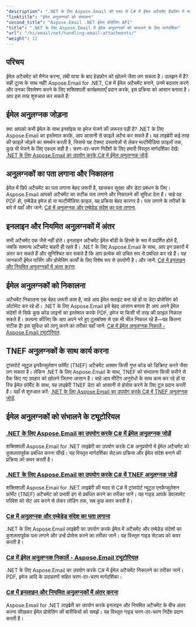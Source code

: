 ```yaml
---
"description": ".NET के लिए Aspose.Email की मदद से C# में ईमेल अटैचमेंट हैंडलिंग में महारत हासिल करें। चरण-दर-चरण गाइड के साथ अटैचमेंट जोड़ने, पहचानने, निकालने और उनमें अंतर करने का तरीका जानें।"
"linktitle": "ईमेल अनुलग्नकों को संभालना"
"second_title": "Aspose.Email .NET ईमेल प्रोसेसिंग API"
"title": ".NET के लिए Aspose.Email में ईमेल अनुलग्नकों को संभालने के लिए मार्गदर्शिका"
"url": "/hi/email/net/handling-email-attachments/"
"weight": 12
---
```


## परिचय

ईमेल अटैचमेंट को मैनेज करना, लंबी यात्रा के बाद हेडफ़ोन को खोलने जैसा लग सकता है। उलझन में हैं? सही टूल्स के साथ नहीं! Aspose.Email for .NET, C# में ईमेल अटैचमेंट बनाने, उनमें बदलाव करने और उनका विश्लेषण करने के लिए शक्तिशाली कार्यक्षमताएँ प्रदान करके, इस प्रक्रिया को आसान बनाता है। आप इस तरह शुरुआत कर सकते हैं:  

## ईमेल अनुलग्नक जोड़ना  

क्या आपको कभी ईमेल के साथ इनवॉइस या इमेज भेजने की ज़रूरत पड़ी है? .NET के लिए Aspose.Email का इस्तेमाल करके, आप आसानी से फ़ाइलें अटैच कर सकते हैं। यह लाइब्रेरी कई तरह की फ़ाइलें जोड़ने का समर्थन करती है, जिससे यह टेक्स्ट दस्तावेज़ों से लेकर मल्टीमीडिया फ़ाइलों तक, कुछ भी भेजने के लिए एकदम सही है। चरण-दर-चरण निर्देशों के लिए हमारी विस्तृत मार्गदर्शिका देखें: [.NET के लिए Aspose.Email का उपयोग करके C# में ईमेल अनुलग्नक जोड़ें](./add-email-attachments-in-csharp/).  

## अनुलग्नकों का पता लगाना और निकालना  

ईमेल में छिपे अटैचमेंट का पता लगाना बेहद ज़रूरी है, खासकर सुरक्षा और डेटा प्रबंधन के लिए। Aspose.Email आपको अटैचमेंट का सटीक पता लगाने और निकालने की सुविधा देता है। चाहे वह PDF हो, एम्बेडेड इमेज हो या मल्टीमीडिया फ़ाइल, यह प्रक्रिया बेहद कारगर है। पता लगाने के तरीकों के बारे में यहाँ और जानें: [C# में अनुलग्नक और एम्बेडेड संदेश का पता लगाना](./detecting-attachment-and-embedded-message-in-csharp/).  

## इनलाइन और नियमित अनुलग्नकों में अंतर  

सभी अटैचमेंट एक जैसे नहीं होते। इनलाइन अटैचमेंट ईमेल बॉडी के हिस्से के रूप में प्रदर्शित होते हैं, जबकि सामान्य अटैचमेंट बाहरी ही रहते हैं। .NET के लिए Aspose.Email के साथ, आप इन प्रकारों में अंतर कर सकते हैं और सुनिश्चित कर सकते हैं कि आप प्रत्येक को उचित रूप से प्रबंधित कर रहे हैं। यह जानकारी ईमेल पार्सिंग और प्रोसेसिंग कार्यों के लिए विशेष रूप से उपयोगी है। और जानें: [C# में इनलाइन और नियमित अनुलग्नकों में अंतर करना](./distinguishing-inline-and-regular-attachments-in-csharp/).  

## ईमेल अनुलग्नकों को निकालना  

अटैचमेंट निकालना एक बेहद ज़रूरी काम है, चाहे आप ईमेल क्लाइंट बना रहे हों या डेटा प्रोसेसिंग को ऑटोमेट कर रहे हों। .NET के लिए Aspose.Email इसे बेहद आसान बनाता है! आप अपने ईमेल संदेशों से सिर्फ़ कुछ कोड लाइनों का इस्तेमाल करके PDF, इमेज या किसी भी तरह की फ़ाइल निकाल सकते हैं। कल्पना कीजिए कि आप अपने भरे हुए टूलबॉक्स से एक भी चीज़ निकाल रहे हैं—यह कितना सटीक है! इस सुविधा को लागू करने का तरीका यहाँ जानें: [C# में ईमेल अनुलग्नक निकालें - Aspose.Email ट्यूटोरियल](./extract-email-attachments-in-csharp/).  

## TNEF अनुलग्नकों के साथ कार्य करना  

ट्रांसपोर्ट न्यूट्रल इनकैप्सुलेशन फ़ॉर्मेट (TNEF) अटैचमेंट अक्सर किसी गुप्त कोड को डिक्रिप्ट करने जैसा लग सकता है। लेकिन .NET के लिए Aspose.Email के साथ, TNEF को संभालना किसी करीने से पैक किए गए उपहार को खोलने जितना आसान है। चाहे आप मीटिंग अनुरोधों के साथ काम कर रहे हों या रिच ईमेल फ़ॉर्मेट के साथ, यह लाइब्रेरी TNEF डेटा को आसानी से प्रोसेस करने के लिए टूल प्रदान करती है। यहाँ से शुरुआत करें: [.NET के लिए Aspose.Email का उपयोग करके C# में TNEF अनुलग्नक जोड़ें](./add-tnef-attachments-in-csharp/).  

## ईमेल अनुलग्नकों को संभालने के ट्यूटोरियल
### [.NET के लिए Aspose.Email का उपयोग करके C# में ईमेल अनुलग्नक जोड़ें](./add-email-attachments-in-csharp/)
शक्तिशाली Aspose.Email for .NET लाइब्रेरी का उपयोग करके C# अनुप्रयोगों में ईमेल अटैचमेंट को कुशलतापूर्वक प्रबंधित करना सीखें। यह विस्तृत मार्गदर्शिका सेटअप प्रक्रिया और ईमेल संदेश बनाने की प्रक्रिया को कवर करती है।
### [.NET के लिए Aspose.Email का उपयोग करके C# में TNEF अनुलग्नक जोड़ें](./add-tnef-attachments-in-csharp/)
शक्तिशाली Aspose.Email for .NET लाइब्रेरी की मदद से C# में ट्रांसपोर्ट न्यूट्रल एनकैप्सुलेशन फ़ॉर्मेट (TNEF) अटैचमेंट को प्रभावी ढंग से प्रबंधित करने का तरीका जानें। यह गाइड आपके डेवलपमेंट परिवेश को सेट अप करने से लेकर लोडिंग तक, सब कुछ कवर करती है।
### [C# में अनुलग्नक और एम्बेडेड संदेश का पता लगाना](./detecting-attachment-and-embedded-message-in-csharp/)
.NET के लिए Aspose.Email लाइब्रेरी का उपयोग करके ईमेल में अटैचमेंट और एम्बेडेड संदेशों का कुशलतापूर्वक पता लगाने और उन्हें प्रोसेस करने का तरीका जानें। यह विस्तृत गाइड सेटअप को कवर करती है।
### [C# में ईमेल अनुलग्नक निकालें - Aspose.Email ट्यूटोरियल](./extract-email-attachments-in-csharp/)
.NET के लिए Aspose.Email का उपयोग करके C# में ईमेल अटैचमेंट निकालने का तरीका जानें। PDF, इमेज आदि के उदाहरणों सहित चरण-दर-चरण मार्गदर्शिका।
### [C# में इनलाइन और नियमित अनुलग्नकों में अंतर करना](./distinguishing-inline-and-regular-attachments-in-csharp/)
Aspose.Email for .NET लाइब्रेरी का उपयोग करके इनलाइन और नियमित अटैचमेंट के बीच अंतर करना सीखकर ईमेल प्रोसेसिंग की बारीकियों को समझें। यह विस्तृत गाइड चरण-दर-चरण निर्देश प्रदान करती है।